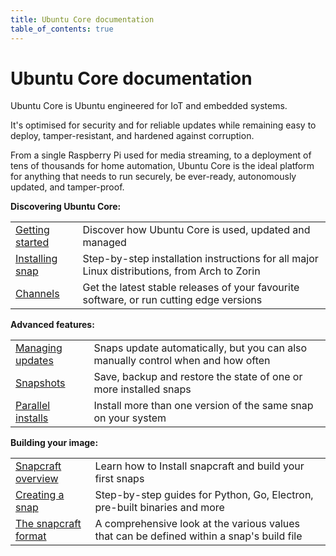 ```yaml
---
title: Ubuntu Core documentation
table_of_contents: true
---
```


# Ubuntu Core documentation

Ubuntu Core is Ubuntu engineered for IoT and embedded systems.

It's optimised for security and for reliable updates while remaining easy to
deploy, tamper-resistant, and hardened against corruption.

From a single Raspberry Pi used for media streaming, to a deployment of tens of
thousands for home automation, Ubuntu Core is the ideal platform for anything
that needs to run securely, be ever-ready, autonomously updated, and
tamper-proof.

**Discovering Ubuntu Core:**

|  |  |
|--|--|
| [Getting started](/t/getting-started/3876) | Discover how Ubuntu Core is used, updated and managed |
| [Installing snap](/t/installing-snapd/6735)  | Step-by-step installation instructions for all major Linux distributions, from Arch to Zorin |
| [Channels](/t/channels/551) | Get the latest stable releases of your favourite software, or run cutting edge versions |

**Advanced features:**

|  |  |
|--|--|
| [Managing updates](/t/managing-updates/7022) | Snaps update automatically, but you can also manually control when and how often |
| [Snapshots](/t/snapshots/9468) | Save, backup and restore the state of one or more installed snaps |
| [Parallel installs](/t/parallel-installs/7679) | Install more than one version of the same snap on your system |

**Building your image:**

|  |  |
|--|--|
| [Snapcraft overview](/t/snapcraft-overview/8940) | Learn how to Install snapcraft and build your first snaps  |
| [Creating a snap](/t/creating-a-snap/6799) | Step-by-step guides for Python, Go, Electron, pre-built binaries and more |
| [The snapcraft format](/t/the-snapcraft-format/8337) | A comprehensive look at the various values that can be defined within a snap's build file |



